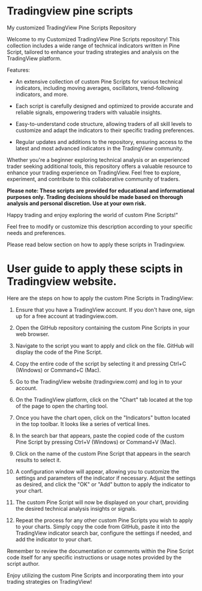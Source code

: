 # Tradingview pine scripts

My customized TradingView Pine Scripts Repository

Welcome to my Customized TradingView Pine Scripts repository! This collection includes a wide range of technical indicators written in Pine Script, tailored to enhance your trading strategies and analysis on the TradingView platform.

Features:

* An extensive collection of custom Pine Scripts for various technical indicators, including moving averages, oscillators, trend-following indicators, and more.
  
* Each script is carefully designed and optimized to provide accurate and reliable signals, empowering traders with valuable insights. 

* Easy-to-understand code structure, allowing traders of all skill levels to customize and adapt the indicators to their specific trading preferences. 

* Regular updates and additions to the repository, ensuring access to the latest and most advanced indicators in the TradingView community. 

Whether you're a beginner exploring technical analysis or an experienced trader seeking additional tools, this repository offers a valuable resource to enhance your trading experience on TradingView. Feel free to explore, experiment, and contribute to this collaborative community of traders.

**Please note: These scripts are provided for educational and informational purposes only. Trading decisions should be made based on thorough analysis and personal discretion. Use at your own risk.**

Happy trading and enjoy exploring the world of custom Pine Scripts!"

Feel free to modify or customize this description according to your specific needs and preferences.

Please read below section on how to apply these scripts in Tradingview.

# User guide to apply these scipts in Tradingview website.

Here are the steps on how to apply the custom Pine Scripts in TradingView:

1. Ensure that you have a TradingView account. If you don't have one, sign up for a free account at tradingview.com.

2. Open the GitHub repository containing the custom Pine Scripts in your web browser.

3. Navigate to the script you want to apply and click on the file. GitHub will display the code of the Pine Script.

4. Copy the entire code of the script by selecting it and pressing Ctrl+C (Windows) or Command+C (Mac).

5. Go to the TradingView website (tradingview.com) and log in to your account.

6. On the TradingView platform, click on the "Chart" tab located at the top of the page to open the charting tool.

7. Once you have the chart open, click on the "Indicators" button located in the top toolbar. It looks like a series of vertical lines.

8. In the search bar that appears, paste the copied code of the custom Pine Script by pressing Ctrl+V (Windows) or Command+V (Mac).

9. Click on the name of the custom Pine Script that appears in the search results to select it.

10. A configuration window will appear, allowing you to customize the settings and parameters of the indicator if necessary. Adjust the settings as desired, and click the "OK" or "Add" button to apply the indicator to your chart.

11. The custom Pine Script will now be displayed on your chart, providing the desired technical analysis insights or signals.

12. Repeat the process for any other custom Pine Scripts you wish to apply to your charts. Simply copy the code from GitHub, paste it into the TradingView indicator search bar, configure the settings if needed, and add the indicator to your chart.

Remember to review the documentation or comments within the Pine Script code itself for any specific instructions or usage notes provided by the script author.

Enjoy utilizing the custom Pine Scripts and incorporating them into your trading strategies on TradingView!
